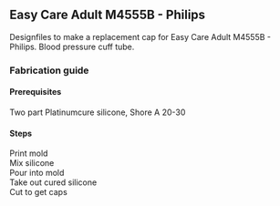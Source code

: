 ## Easy Care Adult M4555B - Philips

Designfiles to make a replacement cap for Easy Care Adult M4555B - Philips. Blood pressure cuff tube.


### Fabrication guide

#### Prerequisites
Two part Platinumcure silicone, Shore A 20-30

#### Steps

Print mold  
Mix silicone  
Pour into mold  
Take out cured silicone  
Cut to get caps  
